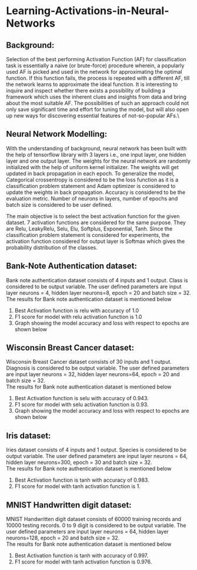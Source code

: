 # Learning-Activations-in-Neural-Networks
## Background: 
Selection of the best performing Activation Function (AF) for classification task is essentially a naive (or brute-force) procedure wherein, a popularly used AF is picked and used in the network for approximating the optimal function. If this function fails, the process is repeated with a different AF, till the network learns to approximate the ideal function. It is interesting to inquire and inspect whether there exists a possibility of building a framework which uses the inherent clues and insights from data and bring about the most suitable AF. The possibilities of such an approach could not only save significant time and effort for tuning the model, but will also open up new ways for discovering essential features of not-so-popular AFs.\
## Neural Network Modelling:
With the understanding of background, neural network has been built with the help of tensorflow library with 3 layers i.e., one input layer, one hidden layer and one output layer. The weights for the neural network are randomly initialized with the help of uniform kernel initializer. The weights will get updated in back propagation in each epoch. To generalize the model, Categorical crossentropy is considered to be the loss function as it is a classification problem statement and Adam optimizer is considered to update the weights in back propagation. Accuracy is considered to be the evaluation metric. Number of neurons in layers, number of epochs and batch size is considered to be user defined.

The main objective is to select the best activation function for the given dataset. 7 activation functions are considered for the same purpose. They are Relu, LeakyRelu, Selu, Elu, Softplus, Exponential, Tanh. Since the classification problem statement is considered for experiments, the activation function considered for output layer is Softmax which gives the probability distribution of the classes. 
 
## Bank-Note Authentication dataset:
Bank note authentication dataset consists of 4 inputs and 1 output. Class is considered to be output variable. The user defined parameters are input layer neurons = 4, hidden layer neurons=8, epoch = 20 and batch size = 32. \
The results for Bank note authentication dataset is mentioned below
1. Best Activation function is relu with accuracy of 1.0
2. F1 score for model with relu activation function is 1.0
3. Graph showing the model accuracy and loss with respect to epochs are shown below 







## Wisconsin Breast Cancer dataset:
Wisconsin Breast Cancer dataset consists of 30 inputs and 1 output. Diagnosis is considered to be output variable. The user defined parameters are input layer neurons = 32, hidden layer neurons=64, epoch = 20 and batch size = 32. \
The results for Bank note authentication dataset is mentioned below
1. Best Activation function is selu with accuracy of 0.943.
2. F1 score for model with selu activation function is 0.93.
3. Graph showing the model accuracy and loss with respect to epochs are shown below 






## Iris dataset:
Iries dataset consists of 4 inputs and 1 output. Species is considered to be output variable. The user defined parameters are input layer neurons = 64, hidden layer neurons=300, 
epoch = 30 and batch size = 32.\
The results for Bank note authentication dataset is mentioned below
1. Best Activation function is tanh with accuracy of 0.983.
2. F1 score for model with tanh activation function is 1.







## MNIST Handwritten digit dataset:
MNIST Handwritten digit dataset consists of 60000 training records and 10000 testing records. 0 to 9 digit is considered to be output variable. The user defined parameters are input layer neurons = 64, hidden layer neurons=128, epoch = 20 and batch size = 32.\
The results for Bank note authentication dataset is mentioned below
1. Best Activation function is tanh with accuracy of 0.997.
2. F1 score for model with tanh activation function is 0.976.
